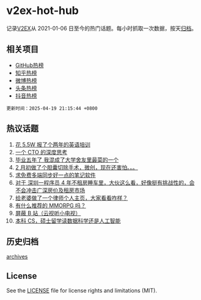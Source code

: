 # v2ex-hot-hub

 记录[V2EX](https://www.v2ex.com/)从 2021-01-06 日至今的热门话题。每小时抓取一次数据，按天[归档](archives)。
 
 ## 相关项目

- [GitHub热榜](https://github.com/snaildev/github-hot-hub)
- [知乎热榜](https://github.com/snaildev/zhihu-hot-hub)
- [微博热榜](https://github.com/snaildev/weibo-hot-hub)
- [头条热榜](https://github.com/snaildev/toutiao-hot-hub)
- [抖音热榜](https://github.com/snaildev/douyin-hot-hub)


 `更新时间：2025-04-19 21:15:44 +0800`

## 热议话题

1. [花 5.5W 报了个两年的英语培训](https://www.v2ex.com/t/1126622)
1. [一个 CTO 的深度思考](https://www.v2ex.com/t/1126590)
1. [毕业五年了 我混成了大学舍友里最菜的一个](https://www.v2ex.com/t/1126609)
1. [2 月初做了个胆囊切除手术，微创，现在还害怕。。。](https://www.v2ex.com/t/1126646)
1. [求免费多端同步好一点的笔记软件](https://www.v2ex.com/t/1126574)
1. [对于 深圳一程序员 4 年不租房睡车里，大伙这么看，好像挺有挑战性的，会不会冲击广深房价及租房市场](https://www.v2ex.com/t/1126671)
1. [给老婆做了一个律师个人主页，大家看看咋样？](https://www.v2ex.com/t/1126612)
1. [有什么推荐的 MMORPG 吗？](https://www.v2ex.com/t/1126673)
1. [屏蔽 B 站（云视听小电视）](https://www.v2ex.com/t/1126677)
1. [本科 CS，硕士留学读数据科学还是人工智能](https://www.v2ex.com/t/1126672)

## 历史归档

[archives](archives)

## License

See the [LICENSE](LICENSE) file for license rights and limitations (MIT).

